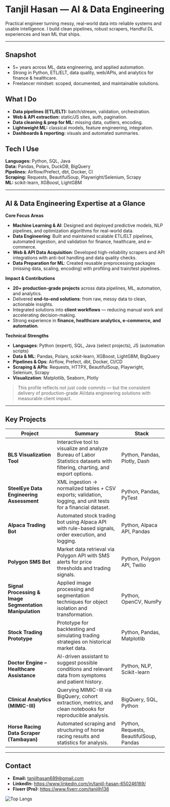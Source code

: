 # Tanjil Hasan — AI & Data Engineering

Practical engineer turning messy, real-world data into reliable systems and usable intelligence. I build clean pipelines, robust scrapers, Handful DL experiences and lean ML that ships.

---

## Snapshot
- 5+ years across ML, data engineering, and applied automation.
- Strong in Python, ETL/ELT, data quality, web/APIs, and analytics for finance & healthcare.
- Freelancer mindset: scoped, documented, and maintainable solutions.

## What I Do
- **Data pipelines (ETL/ELT):** batch/stream, validation, orchestration.
- **Web & API extraction:** static/JS sites, auth, pagination.
- **Data cleaning & prep for ML:** missing data, outliers, encoding.
- **Lightweight ML:** classical models, feature engineering, integration.
- **Dashboards & reporting:** visuals and automated summaries.

## Tech I Use
**Languages:** Python, SQL, Java  
**Data:** Pandas, Polars, DuckDB, BigQuery  
**Pipelines:** Airflow/Prefect, dbt, Docker, CI  
**Scraping:** Requests, BeautifulSoup, Playwright/Selenium, Scrapy  
**ML:** scikit-learn, XGBoost, LightGBM

---

## AI & Data Engineering Expertise at a Glance

**Core Focus Areas**
- **Machine Learning & AI**: Designed and deployed predictive models, NLP pipelines, and optimization algorithms for real-world data.
- **Data Engineering**: Built and maintained scalable ETL/ELT pipelines, automated ingestion, and validation for finance, healthcare, and e-commerce.
- **Web & API Data Acquisition**: Developed high-reliability scrapers and API integrations with anti-bot handling and data quality checks.
- **Data Preparation for ML**: Created reusable preprocessing packages (missing data, scaling, encoding) with profiling and train/test pipelines.

**Impact & Contributions**
- **20+ production-grade projects** across data pipelines, ML, automation, and analytics.
- Delivered **end-to-end solutions**: from raw, messy data to clean, actionable insights.
- Integrated solutions into **client workflows** — reducing manual work and accelerating decision-making.
- Strong experience in **finance, healthcare analytics, e-commerce, and automation**.

**Technical Strengths**
- **Languages**: Python (expert), SQL, Java (select projects), JS (automation scripts)
- **Data & ML**: Pandas, Polars, scikit-learn, XGBoost, LightGBM, BigQuery
- **Pipelines & Ops**: Airflow, Prefect, dbt, Docker, CI/CD
- **Scraping & APIs**: Requests, HTTPX, BeautifulSoup, Playwright, Selenium, Scrapy
- **Visualization**: Matplotlib, Seaborn, Plotly

> This profile reflects not just code commits — but the consistent delivery of production-grade AI/data engineering solutions with measurable client impact.

---

## Key Projects

| Project | Summary | Stack |
|---|---|---|
| **BLS Visualization Tool** | Interactive tool to visualize and analyze Bureau of Labor Statistics datasets with filtering, charting, and export options. | Python, Pandas, Plotly, Dash |
| **SteelEye Data Engineering Assessment** | XML ingestion → normalized tables + CSV exports; validation, logging, and unit tests for a financial dataset. | Python, Pandas, PyTest |
| **Alpaca Trading Bot** | Automated stock trading bot using Alpaca API with rule-based signals, order execution, and logging. | Python, Alpaca API, Pandas |
| **Polygon SMS Bot** | Market data retrieval via Polygon API with SMS alerts for price thresholds and trading signals. | Python, Polygon API, Twilio |
| **Signal Processing & Image Segmentation Manipulation** | Applied image processing and segmentation techniques for object isolation and transformation. | Python, OpenCV, NumPy |
| **Stock Trading Prototype** | Prototype for backtesting and simulating trading strategies on historical market data. | Python, Pandas, Matplotlib |
| **Doctor Engine – Healthcare Assistance** | AI-driven assistant to suggest possible conditions and relevant data from symptoms and patient history. | Python, NLP, Scikit-learn |
| **Clinical Analytics (MIMIC-III)** | Querying MIMIC-III via BigQuery, cohort extraction, metrics, and clean notebooks for reproducible analysis. | BigQuery, SQL, Python |
| **Horse Racing Data Scraper (Tambayan)** | Automated scraping and structuring of horse racing results and statistics for analysis. | Python, Requests, BeautifulSoup, Pandas |

---

## Contact
- **Email:** tanjilhasan689@gmail.com  
- **LinkedIn:** https://www.linkedin.com/in/tanjil-hasan-650246169/  
- **Fiverr (Pro):** https://www.fiverr.com/tanjilh136

![Top Langs](https://github-readme-stats.vercel.app/api/top-langs/?username=tanjilh136&layout=compact&hide=Jupyter%20Notebook,HTML,CSS,Shell&repo=bls-visualization,steeleye-data-engineer,alpaca-trading-bot,polygon-sms-bot,doctor-engine)



